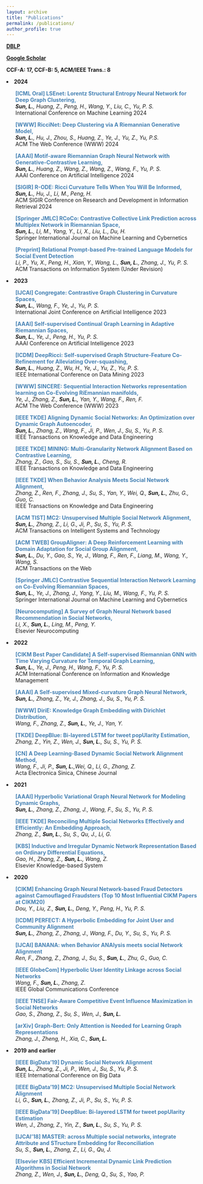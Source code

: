 ```yaml
---
layout: archive
title: "Publications"
permalink: /publications/
author_profile: true
---
```

**[DBLP](https://dblp.org/pid/57/2405-8.html)**

**[Google Scholar](https://scholar.google.com.hk/citations?user=df8FxPAAAAAJ)**

**CCF-A: 17, CCF-B: 5, ACM/IEEE Trans.: 8**

<html>
<li><strong>2024</strong></li>
<tr>
<td style="text-align: left;border: none;">
        <!--右侧内容-->
        <ul style="list-style-type: none;">
            <span style="color:rgb(70,130,180); font-weight:bold;"><li><strong>[ICML Oral]</strong>  LSEnet: Lorentz Structural Entropy Neural Network for Deep Graph Clustering,</li></span>
            <li><em><strong>Sun, L.</strong>, Huang, Z., Peng, H., Wang, Y., Liu, C., Yu, P. S.</em></li>
            <li>International Conference on Machine Learning 2024</li>
        </ul>
</td>
</tr>
<tr>
    <td style="text-align: left;border: none;">
        <ul style="list-style-type: none;">
            <span style="color:rgb(70,130,180); font-weight:bold;"><li><strong>[WWW]</strong>  RicciNet: Deep Clustering via A Riemannian Generative Model,</li></span>
            <li><em><strong>Sun, L.</strong>, Hu, J., Zhou, S., Huang, Z., Ye, J., Yu, Z., Yu, P.S.</em></li>
            <li>ACM The Web Conference (WWW) 2024</li>
        </ul>
    </td>
</tr>
<tr>
    <td style="text-align: left;border: none;">
        <ul style="list-style-type: none;">
            <span style="color:rgb(70,130,180); font-weight:bold;"><li><strong>[AAAI]</strong>  Motif-aware Riemannian Graph Neural Network with Generative-Contrastive Learning,</li></span>
            <li><em><strong>Sun, L.</strong>, Huang, Z., Wang, Z., Wang, Z., Wang, F., Yu, P. S.</em></li>
            <li>AAAI Conference on Artificial Intelligence 2024</li>
        </ul>
    </td>
</tr>
<tr>
    <td style="text-align: left;border: none;">
        <ul style="list-style-type: none;">
            <span style="color:rgb(70,130,180); font-weight:bold;"><li><strong>[SIGIR]</strong>  R-ODE: Ricci Curvature Tells When You Will Be Informed,</li></span>
            <li><em><strong>Sun, L.</strong>, Hu, J., Li, M., Peng, H.</em></li>
            <li>ACM SIGIR Conference on Research and Development in Information Retrieval 2024</li>
        </ul>
    </td>
</tr>
<tr>
    <td style="text-align: left;border: none;">
        <ul style="list-style-type: none;">
            <span style="color:rgb(70,130,180); font-weight:bold;"><li><strong>[Springer JMLC]</strong>  RCoCo: Contrastive Collective Link Prediction across Multiplex Network in Riemannian Space,</li></span>
            <li><em><strong>Sun, L.</strong>, Li, M., Yang, Y., Li, X., Liu, L., Du, H.</em></li>
            <li>Springer International Journal on Machine Learning and Cybernetics</li>
        </ul>
    </td>
</tr>
<tr>
    <td style="text-align: left;border: none;">
        <ul style="list-style-type: none;">
            <span style="color:rgb(70,130,180); font-weight:bold;"><li><strong>[Preprint]</strong>  Relational Prompt-based Pre-trained Language Models for Social Event Detection</li></span>
            <li><em>Li, P., Yu, X., Peng, H., Xian, Y., Wang, L., <strong>Sun, L.</strong>, Zhang, J., Yu, P. S.</em></li>
            <li>ACM Transactions on Information System (Under Revision)</li>
        </ul>
    </td>
</tr>

<li><strong>2023</strong></li>
<tr>
    <td style="text-align: left;border: none;">
        <ul style="list-style-type: none;">
            <span style="color:rgb(70,130,180); font-weight:bold;"><li><strong>[IJCAI]</strong>  Congregate: Contrastive Graph Clustering in Curvature Spaces,</li></span>
            <li><em><strong>Sun, L.</strong>, Wang, F., Ye, J., Yu, P. S.</em></li>
            <li>International Joint Conference on Artificial Intelligence 2023</li>
        </ul>
    </td>
</tr>
<tr>
    <td style="text-align: left;border: none;">
        <ul style="list-style-type: none;">
            <span style="color:rgb(70,130,180); font-weight:bold;"><li><strong>[AAAI]</strong>  Self-supervised Continual Graph Learning in Adaptive Riemannian Spaces,</li></span>
            <li><em><strong>Sun, L.</strong>, Ye, J., Peng, H., Yu, P. S.</em></li>
            <li>AAAI Conference on Artificial Intelligence 2023</li>
        </ul>
    </td>
</tr>
<tr>
    <td style="text-align: left;border: none;">
        <ul style="list-style-type: none;">
            <span style="color:rgb(70,130,180); font-weight:bold;"><li><strong>[ICDM]</strong>  DeepRicci: Self-supervised Graph Structure-Feature Co-Refinement for Alleviating Over-squashing,</li></span>
            <li><em><strong>Sun, L.</strong>, Huang, Z., Wu, H., Ye, J., Yu, Z., Yu, P. S.</em></li>
            <li>IEEE International Conference on Data Mining 2023</li>
        </ul>
    </td>
</tr>
<tr>
    <td style="text-align: left;border: none;">
        <ul style="list-style-type: none;">
            <span style="color:rgb(70,130,180); font-weight:bold;"><li><strong>[WWW]</strong>  SINCERE: Sequential Interaction Networks representation learning on Co-Evolving RiEmannian manifolds,</li></span>
            <li><em>Ye, J., Zhang, Z., <strong>Sun, L.</strong>, Yan, Y., Wang, F., Ren, F.</em></li>
            <li>ACM The Web Conference (WWW) 2023</li>
        </ul>
    </td>
</tr>
<tr>
    <td style="text-align: left;border: none;">
        <ul style="list-style-type: none;">
            <span style="color:rgb(70,130,180); font-weight:bold;"><li><strong>[IEEE TKDE]</strong>  Aligning Dynamic Social Networks: An Optimization over Dynamic Graph Autoencoder,</li></span>
            <li><em><strong>Sun, L.</strong>, Zhang, Z., Wang, F., Ji, P., Wen, J., Su, S., Yu, P. S.</em></li>
            <li>IEEE Transactions on Knowledge and Data Engineering</li>
        </ul>
    </td>
</tr>
<tr>
    <td style="text-align: left;border: none;">
        <ul style="list-style-type: none;">
            <span style="color:rgb(70,130,180); font-weight:bold;"><li><strong>[IEEE TKDE]</strong>  MINING: Multi-Granularity Network Alignment Based on Contrastive Learning,</li></span>
            <li><em>Zhang, Z., Gao, S., Su, S., <strong>Sun, L.</strong>, Cheng, R.</em></li>
            <li>IEEE Transactions on Knowledge and Data Engineering</li>
        </ul>
    </td>
</tr>
<tr>
    <td style="text-align: left;border: none;">
        <ul style="list-style-type: none;">
            <span style="color:rgb(70,130,180); font-weight:bold;"><li><strong>[IEEE TKDE]</strong>  When Behavior Analysis Meets Social Network Alignment,</li></span>
            <li><em>Zhang, Z., Ren, F., Zhang, J., Su, S., Yan, Y., Wei, Q., <strong>Sun, L.</strong>, Zhu, G., Guo, C.</em></li>
            <li>IEEE Transactions on Knowledge and Data Engineering</li>
        </ul>
    </td>
</tr>
<tr>
    <td style="text-align: left;border: none;">
        <ul style="list-style-type: none;">
            <span style="color:rgb(70,130,180); font-weight:bold;"><li><strong>[ACM TIST]</strong>  MC2: Unsupervised Multiple Social Network Alignment,</li></span>
            <li><em><strong>Sun, L.</strong>, Zhang, Z., Li, G., Ji, P., Su, S., Yu, P. S.</em></li>
            <li>ACM Transactions on Intelligent Systems and Technology</li>
        </ul>
    </td>
</tr>
<tr>
    <td style="text-align: left;border: none;">
        <ul style="list-style-type: none;">
            <span style="color:rgb(70,130,180); font-weight:bold;"><li><strong>[ACM TWEB]</strong>  GroupAligner: A Deep Reinforcement Learning with Domain Adaptation for Social Group Alignment,</li></span>
            <li><em><strong>Sun, L.</strong>, Du, Y., Gao, S., Ye, J., Wang, F., Ren, F., Liang, M., Wang, Y., Wang, S.</em></li>
            <li>ACM Transactions on the Web</li>
        </ul>
    </td>
</tr>
<tr>
    <td style="text-align: left;border: none;">
        <ul style="list-style-type: none;">
            <span style="color:rgb(70,130,180); font-weight:bold;"><li><strong>[Springer JMLC]</strong>  Contrastive Sequential Interaction Network Learning on Co-Evolving Riemannian Spaces,</li></span>
            <li><em><strong>Sun, L.</strong>, Ye, J., Zhang, J., Yang, Y., Liu, M., Wang, F., Yu, P. S.</em></li>
            <li>Springer International Journal on Machine Learning and Cybernetics</li>
        </ul>
    </td>
</tr>
<tr>
    <td style="text-align: left;border: none;">
        <ul style="list-style-type: none;">
            <span style="color:rgb(70,130,180); font-weight:bold;"><li><strong>[Neurocomputing]</strong>  A Survey of Graph Neural Network based Recommendation in Social Networks,</li></span>
            <li><em>Li, X., <strong>Sun, L.</strong>, Ling, M., Peng, Y.</em></li>
            <li>Elsevier Neurocomputing</li>
        </ul>
    </td>
</tr>

<li><strong>2022</strong></li>
<tr>
    <td style="text-align: left;border: none;">
        <ul style="list-style-type: none;">
            <span style="color:rgb(70,130,180); font-weight:bold;"><li><strong>[CIKM Best Paper Candidate]</strong>  A Self-supervised Riemannian GNN with Time Varying Curvature for Temporal Graph Learning,</li></span>
            <li><em><strong>Sun, L.</strong>, Ye, J., Peng, H., Wang, F., Yu, P. S.</em></li>
            <li>ACM International Conference on Information and Knowledge Management</li>
        </ul>
    </td>
</tr>
<tr>
    <td style="text-align: left;border: none;">
        <ul style="list-style-type: none;">
            <span style="color:rgb(70,130,180); font-weight:bold;"><li><strong>[AAAI]</strong>  A Self-supervised Mixed-curvature Graph Neural Network,</li></span>
            <li><em><strong>Sun, L.</strong>, Zhang, Z., Ye, J., Zhang, J., Su, S., Yu, P. S.</em></li>
        </ul>
    </td>
</tr>
<tr>
    <td style="text-align: left;border: none;">
        <ul style="list-style-type: none;">
            <span style="color:rgb(70,130,180); font-weight:bold;"><li><strong>[WWW]</strong>  DiriE: Knowledge Graph Embedding with Dirichlet Distribution,</li></span>
            <li><em>Wang, F., Zhang, Z., <strong>Sun, L.</strong>, Ye, J., Yan, Y.</em></li>
        </ul>
    </td>
</tr>
<tr>
    <td style="text-align: left;border: none;">
        <ul style="list-style-type: none;">
            <span style="color:rgb(70,130,180); font-weight:bold;"><li><strong>[TKDE]</strong>  DeepBlue: Bi-layered LSTM for tweet popUlarity Estimation,</li></span>
            <li><em>Zhang, Z., Yin, Z., Wen, J., <strong>Sun, L.</strong>, Su, S., Yu, P. S.</em></li>
        </ul>
    </td>
</tr>
<tr>
    <td style="text-align: left;border: none;">
        <ul style="list-style-type: none;">
            <span style="color:rgb(70,130,180); font-weight:bold;"><li><strong>[CN]</strong>  A Deep Learning-Based Dynamic Social Network Alignment Method,</li></span>
            <li><em>Wang, F., Ji, P., <strong>Sun, L.</strong>,Wei, Q., Li, G., Zhang, Z.</em></li>
            <li>Acta Electronica Sinica, Chinese Journal</li>
        </ul>
    </td>
</tr>

<li><strong>2021</strong></li>
<tr>
    <td style="text-align: left;border: none;">
        <ul style="list-style-type: none;">
            <span style="color:rgb(70,130,180); font-weight:bold;"><li><strong>[AAAI]</strong> Hyperbolic Variational Graph Neural Network for Modeling Dynamic Graphs,</li></span>
            <li><em><strong>Sun, L.</strong>, Zhang, Z., Zhang, J., Wang, F., Su, S., Yu, P. S.</em></li>
        </ul>
    </td>
</tr>
<tr>
    <td style="text-align: left;border: none;">
        <ul style="list-style-type: none;">
            <span style="color:rgb(70,130,180); font-weight:bold;"><li><strong>[IEEE TKDE]</strong> Reconciling Multiple Social Networks Effectively and Efficiently: An Embedding Approach,</li></span>
            <li><em>Zhang, Z., <strong>Sun, L.</strong>, Su, S., Qu, J., Li, G.</em></li>
        </ul>
    </td>
</tr>
<tr>
    <td style="text-align: left;border: none;">
        <ul style="list-style-type: none;">
            <span style="color:rgb(70,130,180); font-weight:bold;"><li><strong>[KBS]</strong> Inductive and Irregular Dynamic Network Representation Based on Ordinary Differential Equations,</li></span>
            <li><em>Gao, H., Zhang, Z., <strong>Sun, L.</strong>, Wang, Z.</em></li>
            <li>Elsevier Knowledge-based System</li>
        </ul>
    </td>
</tr>

<li><strong>2020</strong></li>
<tr>
    <td style="text-align: left;border: none;">
        <ul style="list-style-type: none;">
            <span style="color:rgb(70,130,180); font-weight:bold;"><li><strong>[CIKM]</strong> Enhancing Graph Neural Network-based Fraud Detectors against Camouflaged Fraudsters (Top 10 Most Influential CIKM Papers at CIKM20)</li></span>
            <li><em>Dou, Y., Liu, Z., <strong>Sun, L.</strong>, Deng, Y., Peng, H., Yu, P. S.</em></li>
        </ul>
    </td>
</tr>
<tr>
    <td style="text-align: left;border: none;">
        <ul style="list-style-type: none;">
            <span style="color:rgb(70,130,180); font-weight:bold;"><li><strong>[ICDM]</strong> PERFECT: A Hyperbolic Embedding for Joint User and Community Alignment</li></span>
            <li><em><strong>Sun, L.</strong>, Zhang, Z., Zhang, J., Wang, F., Du, Y., Su, S., Yu, P. S.</em></li>
        </ul>
    </td>
</tr>
<tr>
    <td style="text-align: left;border: none;">
        <ul style="list-style-type: none;">
            <span style="color:rgb(70,130,180); font-weight:bold;"><li><strong>[IJCAI]</strong> BANANA: when Behavior ANAlysis meets social Network Alignment</li></span>
            <li><em>Ren, F., Zhang, Z., Zhang, J., Su, S., <strong>Sun, L.</strong>, Zhu, G., Guo, C.</em></li>
        </ul>
    </td>
</tr>
<tr>
    <td style="text-align: left;border: none;">
        <ul style="list-style-type: none;">
            <span style="color:rgb(70,130,180); font-weight:bold;"><li><strong>[IEEE GlobeCom]</strong> Hyperbolic User Identity Linkage across Social Networks</li></span>
            <li><em>Wang, F., <strong>Sun, L.</strong>, Zhang, Z.</em></li>
            <li>IEEE Global Communications Conference</li>
        </ul>
    </td>
</tr>
<tr>
    <td style="text-align: left;border: none;">
        <ul style="list-style-type: none;">
            <span style="color:rgb(70,130,180); font-weight:bold;"><li><strong>[IEEE TNSE]</strong> Fair-Aware Competitive Event Influence Maximization in Social Networks</li></span>
            <li><em>Gao, S., Zhang, Z., Su, S., Wen, J., <strong>Sun, L.</strong></em></li>
        </ul>
    </td>
</tr>
<tr>
    <td style="text-align: left;border: none;">
        <ul style="list-style-type: none;">
            <span style="color:rgb(70,130,180); font-weight:bold;"><li><strong>[arXiv]</strong> Graph-Bert: Only Attention is Needed for Learning Graph Representations</li></span>
            <li><em>Zhang, J., Zheng, H., Xia, C., <strong>Sun, L.</strong></em></li>
        </ul>
    </td>
</tr>

<li><strong>2019 and earlier</strong></li>
<tr>
    <td style="text-align: left;border: none;">
        <ul style="list-style-type: none;">
            <span style="color:rgb(70,130,180); font-weight:bold;"><li><strong>[IEEE BigData’19]</strong> Dynamic Social Network Alignment</li></span>
            <li><em><strong>Sun, L.</strong>, Zhang, Z., Ji, P., Wen, J., Su, S., Yu, P. S.</em></li>
            <li>IEEE International Conference on Big Data</li>
        </ul>
    </td>
</tr>
<tr>
    <td style="text-align: left;border: none;">
        <ul style="list-style-type: none;">
            <span style="color:rgb(70,130,180); font-weight:bold;"><li><strong>[IEEE BigData’19]</strong> MC2: Unsupervised Multiple Social Network Alignment</li></span>
            <li><em>Li, G., <strong>Sun, L.</strong>, Zhang, Z., Ji, P., Su, S., Yu, P. S.</em></li>
        </ul>
    </td>
</tr>
<tr>
    <td style="text-align: left;border: none;">
        <ul style="list-style-type: none;">
            <span style="color:rgb(70,130,180); font-weight:bold;"><li><strong>[IEEE BigData’19]</strong> DeepBlue: Bi-layered LSTM for tweet popUlarity Estimation</li></span>
            <li><em>Wen, J., Zhang, Z., Yin, Z., <strong>Sun, L.</strong>, Su, S., Yu, P. S.</em></li>
        </ul>
    </td>
</tr>
<tr>
    <td style="text-align: left;border: none;">
        <ul style="list-style-type: none;">
            <span style="color:rgb(70,130,180); font-weight:bold;"><li><strong>[IJCAI’18]</strong> MASTER: across Multiple social networks, integrate Attribute and STructure Embedding for Reconciliation</li></span>
            <li><em>Su, S., <strong>Sun, L.</strong>, Zhang, Z., Li, G., Qu, J.</em></li>
        </ul>
    </td>
</tr>
<tr>
    <td style="text-align: left;border: none;">
        <ul style="list-style-type: none;">
            <span style="color:rgb(70,130,180); font-weight:bold;"><li><strong>[Elsevier KBS]</strong> Efficient Incremental Dynamic Link Prediction Algorithms in Social Network</li></span>
            <li><em>Zhang, Z., Wen, J., <strong>Sun, L.</strong>, Deng, Q., Su, S., Yao, P.</em></li>
        </ul>
    </td>
</tr>
</html>





